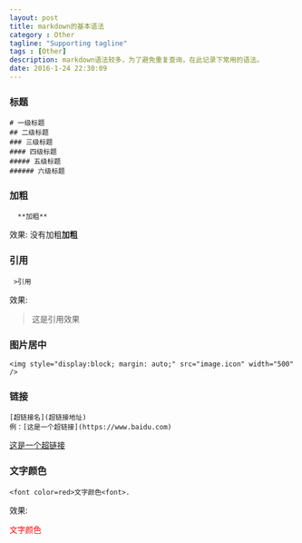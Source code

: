 ```yaml
---
layout: post
title: markdown的基本语法
category : Other
tagline: "Supporting tagline"
tags : [Other]
description: markdown语法较多，为了避免重复查询，在此记录下常用的语法。
date: 2016-1-24 22:30:09
---
```


### **标题**
```
# 一级标题
## 二级标题
### 三级标题
#### 四级标题
##### 五级标题
###### 六级标题
```

### **加粗**

```
  **加粗**
```
效果:
没有加粗**加粗**

### **引用**

```
 >引用
```

效果:
> 这是引用效果

### **图片居中**
```
<img style="display:block; margin: auto;" src="image.icon" width="500" />
```
### **链接**

```
[超链接名](超链接地址)
例：[这是一个超链接](https://www.baidu.com)
```
[这是一个超链接](https://www.baidu.com)

### **文字颜色**
```
<font color=red>文字颜色<font>.
```
效果:

<font color=red>文字颜色<font>
